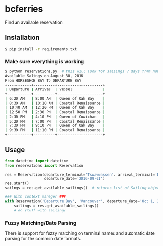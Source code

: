 # bcferries
Find an available reservation

## Installation
```bash
$ pip install -r requirements.txt
```

### Make sure everything is working 
```bash
$ python reservations.py  # this will look for sailings 7 days from now
Available Salings on August 30, 2016
From HORSESHOE BAY To DEPARTURE BAY
+-----------+----------+---------------------+
| Departure | Arrival  | Vessel              |
+-----------+----------+---------------------+
| 6:20 AM   | 8:00 AM  | Queen of Oak Bay    |
| 8:30 AM   | 10:10 AM | Coastal Renaissance |
| 10:40 AM  | 12:20 PM | Queen of Oak Bay    |
| 12:50 PM  | 2:30 PM  | Coastal Renaissance |
| 2:30 PM   | 4:10 PM  | Queen of Cowichan   |
| 5:20 PM   | 7:00 PM  | Coastal Renaissance |
| 7:30 PM   | 9:10 PM  | Queen of Oak Bay    |
| 9:30 PM   | 11:10 PM | Coastal Renaissance |
+-----------+----------+---------------------+
```

## Usage
```python
from datetime import datetime
from reservations import Reservation

res = Reservation(departure_terminal='Tswawwassen', arrival_terminal='Duke Point',
                  departure_date='2016-09-01')
res.start()
sailngs = res.get_available_sailings()  # returns list of Sailing objects

### With context manager ###
with Reservation('Departure Bay', 'Vancouver', departure_date='Oct 1, 2016') as res:
    sailings = res.get_available_sailings()
    # do stuff with sailings
```

### Fuzzy Matching/Date Parsing
There is support for fuzzy matching on terminal names and automatic date parsing for the common date formats.



